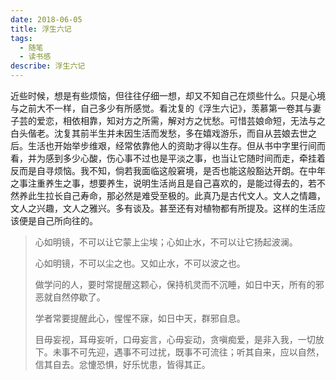 ```yaml
---
date: 2018-06-05
title: 浮生六记
tags:
  - 随笔
  - 读书感
describe: 浮生六记
---
```


近些时候，想是有些烦恼，但往往仔细一想，却又不知自己在烦些什么。只是心境与之前大不一样，自己多少有所感觉。看沈复的《浮生六记》，羡慕第一卷其与妻子芸的爱恋，相依相靠，知对方之所需，解对方之忧愁。可惜芸娘命短，无法与之白头偕老。沈复其前半生并未因生活而发愁，多在嬉戏游乐，而自从芸娘去世之后。生活也开始举步维艰，经常依靠他人的资助才得以生存。但从书中字里行间而看，并为感到多少心酸，伤心事不过也是平淡之事，也当让它随时间而走，牵挂着反而是自寻烦恼。我不知，倘若我面临这般窘境，是否也能这般豁达开朗。在中年之事注重养生之事，想要养生，说明生活尚且是自己喜欢的，是能过得去的，若不然养此生拉长自己寿命，那必然是难受至极的。此真乃是古代文人。文人之情趣，文人之兴趣，文人之雅兴。多有谈及。甚至还有对植物都有所提及。这样的生活应该便是自己所向往的。

> 心如明镜，不可以让它蒙上尘埃；心如止水，不可以让它扬起波澜。
>
> 心如明镜，不可以尘之也。又如止水，不可以波之也。
>
> 做学问的人，要时常提醒这颗心，保持机灵而不沉睡，如日中天，所有的邪恶就自然停歇了。
>
> 学者常要提醒此心，惺惺不寐，如日中天，群邪自息。
>
> 目毋妄视，耳毋妄听，口毋妄言，心毋妄动，贪嗔痴爱，是非入我，一切放下。未事不可先迎，遇事不可过扰，既事不可流往；听其自来，应以自然，信其自去。忿懥恐惧，好乐忧患，皆得其正。
> <Comment/>
